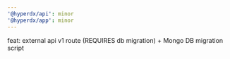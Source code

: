 ```yaml
---
'@hyperdx/api': minor
'@hyperdx/app': minor
---
```


feat: external api v1 route (REQUIRES db migration) + Mongo DB migration script
